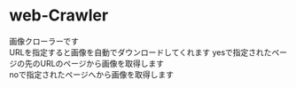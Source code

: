 # web-Crawler
画像クローラーです  
URLを指定すると画像を自動でダウンロードしてくれます
yesで指定されたページの先のURLのページから画像を取得します  
noで指定されたページへから画像を取得します
